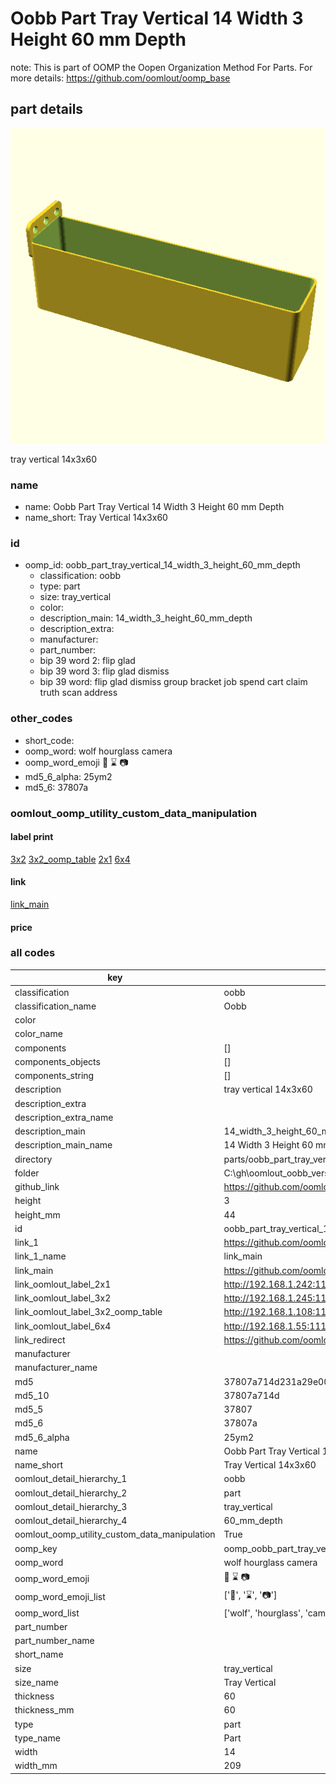 # Oobb Part Tray Vertical 14 Width 3 Height 60 mm Depth  

note: This is part of OOMP the Oopen Organization Method For Parts. For more details: https://github.com/oomlout/oomp_base

##  part details
  

[![](3dpr.png)](3dpr.png)

tray vertical 14x3x60



### name
* name: Oobb Part Tray Vertical 14 Width 3 Height 60 mm Depth
* name_short: Tray Vertical 14x3x60 
### id
* oomp_id: oobb_part_tray_vertical_14_width_3_height_60_mm_depth
  * classification: oobb
  * type: part
  * size: tray_vertical
  * color: 
  * description_main: 14_width_3_height_60_mm_depth
  * description_extra: 
  * manufacturer: 
  * part_number: 
  * bip 39 word 2: flip glad
  * bip 39 word 3: flip glad dismiss
  * bip 39 word: flip glad dismiss group bracket job spend cart claim truth scan address

### other_codes
* short_code: 
* oomp_word: wolf hourglass camera
* oomp_word_emoji :wolf: :hourglass: :camera:
* md5_6_alpha: 25ym2
* md5_6: 37807a






### oomlout_oomp_utility_custom_data_manipulation
#### label print
[3x2](http://192.168.1.245:1112/?label=oomp%2025ym2)
[3x2_oomp_table](http://192.168.1.108:1112/?label=oomp%2025ym2)
[2x1](http://192.168.1.242:1112/?label=oomp%2025ym2)
[6x4](http://192.168.1.55:1112/?label=oomp%2025ym2)    

#### link

[link_main](https://github.com/oomlout/oomlout_oobb_version_4_generated_parts/tree/main/navigation_oomp/oobb/part/tray_vertical/14_width_3_height_60_mm_depth/part)                              

#### price







### all codes 
| key | value |  
| --- | --- |  
| classification | oobb |  
| classification_name | Oobb |  
| color |  |  
| color_name |  |  
| components | [] |  
| components_objects | [] |  
| components_string | [] |  
| description | tray vertical 14x3x60 |  
| description_extra |  |  
| description_extra_name |  |  
| description_main | 14_width_3_height_60_mm_depth |  
| description_main_name | 14 Width 3 Height 60 mm Depth |  
| directory | parts/oobb_part_tray_vertical_14_width_3_height_60_mm_depth |  
| folder | C:\gh\oomlout_oobb_version_4_generated_parts\parts\oobb_part_tray_vertical_14_width_3_height_60_mm_depth |  
| github_link | https://github.com/oomlout/oomlout_oomp_part_src/tree/main/parts/oobb_part_tray_vertical_14_width_3_height_60_mm_depth |  
| height | 3 |  
| height_mm | 44 |  
| id | oobb_part_tray_vertical_14_width_3_height_60_mm_depth |  
| link_1 | https://github.com/oomlout/oomlout_oobb_version_4_generated_parts/tree/main/navigation_oomp/oobb/part/tray_vertical/14_width_3_height_60_mm_depth/part |  
| link_1_name | link_main |  
| link_main | https://github.com/oomlout/oomlout_oobb_version_4_generated_parts/tree/main/navigation_oomp/oobb/part/tray_vertical/14_width_3_height_60_mm_depth/part |  
| link_oomlout_label_2x1 | http://192.168.1.242:1112/?label=oomp%2025ym2 |  
| link_oomlout_label_3x2 | http://192.168.1.245:1112/?label=oomp%2025ym2 |  
| link_oomlout_label_3x2_oomp_table | http://192.168.1.108:1112/?label=oomp%2025ym2 |  
| link_oomlout_label_6x4 | http://192.168.1.55:1112/?label=oomp%2025ym2 |  
| link_redirect | https://github.com/oomlout/oomlout_oobb_version_4_generated_parts/tree/main/parts/oobb_tray_vertical_14_03_60 |  
| manufacturer |  |  
| manufacturer_name |  |  
| md5 | 37807a714d231a29e00d666e7e98a2c8 |  
| md5_10 | 37807a714d |  
| md5_5 | 37807 |  
| md5_6 | 37807a |  
| md5_6_alpha | 25ym2 |  
| name | Oobb Part Tray Vertical 14 Width 3 Height 60 mm Depth |  
| name_short | Tray Vertical 14x3x60  |  
| oomlout_detail_hierarchy_1 | oobb |  
| oomlout_detail_hierarchy_2 | part |  
| oomlout_detail_hierarchy_3 | tray_vertical |  
| oomlout_detail_hierarchy_4 | 60_mm_depth |  
| oomlout_oomp_utility_custom_data_manipulation | True |  
| oomp_key | oomp_oobb_part_tray_vertical_14_width_3_height_60_mm_depth |  
| oomp_word | wolf hourglass camera |  
| oomp_word_emoji | :wolf: :hourglass: :camera: |  
| oomp_word_emoji_list | [':wolf:', ':hourglass:', ':camera:'] |  
| oomp_word_list | ['wolf', 'hourglass', 'camera'] |  
| part_number |  |  
| part_number_name |  |  
| short_name |  |  
| size | tray_vertical |  
| size_name | Tray Vertical |  
| thickness | 60 |  
| thickness_mm | 60 |  
| type | part |  
| type_name | Part |  
| width | 14 |  
| width_mm | 209 |  

